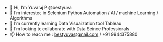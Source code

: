 - 👋 Hi, I’m Yuvaraj P @bestyuva
- 👀 I’m interested in Selenium Python Automation  / AI / machine Learning / Algorithms 
- 🌱 I’m currently learning Data Visualization tool Tableau
- 💞️ I’m looking to collaborate with Data Seince Professionals 
- 📫 How to reach me : bestyuva@gmail.com / +91 9944375880

<!---
bestyuva/bestyuva is a ✨ special ✨ repository because its `README.md` (this file) appears on your GitHub profile.
You can click the Preview link to take a look at your changes.
--->
